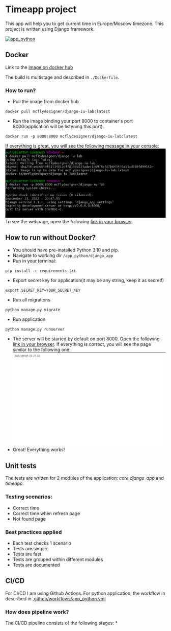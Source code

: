 # Timeapp project

This app will help you to get current time in Europe/Moscow timezone.
This project is written using Django framework.

[![app_python](https://github.com/mcflydesigner/iu-devops-labs/actions/workflows/app_python.yml/badge.svg?branch=lab3)](https://github.com/mcflydesigner/iu-devops-labs/actions/workflows/app_python.yml)

## Docker
Link to the [image on docker hub](https://hub.docker.com/repository/docker/mcflydesigner/django-iu-lab)

The build is multistage and described in `./Dockerfile`.

### How to run?
* Pull the image from docker hub
```shell
docker pull mcflydesigner/django-iu-lab:latest
```
* Run the image binding your port 8000 to container's port 8000(application will be listening this port). 
```shell
docker run -p 8000:8000 mcflydesigner/django-iu-lab:latest
```
If everything is great, you will see the following message in your console:
![docker-run.png](images/docs/docker-run.png)
To see the webpage, open the following [link in your browser](http://localhost:8000/time/now).


## How to run without Docker?
* You should have pre-installed Python 3.10 and pip.
* Navigate to working dir ```/app_python/django_app```
* Run in your terminal:
```shell
pip install -r requirements.txt
```
* Export secret key for application(it may be any string, keep it as secret!)
```shell
export SECRET_KEY=YOUR_SECRET_KEY
```
* Run all migrations
```shell
python manage.py migrate
```
* Run application
```shell
python manage.py runserver
```
* The server will be started by default on port 8000. Open the following [link in your browser](http://localhost:8000/time/now).
If everything is correct, you will see the page similar to the following one:
![web-page-time.png](images/docs/web-page-time.png)
* Great! Everything works!

## Unit tests

The tests are written for 2 modules of the application: *core django_app* and *timeapp*.

### Testing scenarios:
* Correct time 
* Correct time when refresh page
* Not found page

### Best practices applied
* Each test checks 1 scenario
* Tests are simple
* Tests are fast
* Tests are grouped within different modules
* Tests are documented

## CI/CD

For CI/CD I am using Github Actions. For python application, 
the workflow in described in [.github/workflows/app_python.yml](../.github/workflows/app_python.yml) 

### How does pipeline work?

The CI/CD pipeline consists of the following stages:
* 